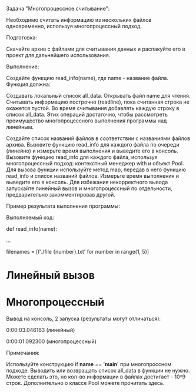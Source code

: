 Задача "Многопроцессное считывание":

Необходимо считать информацию из нескольких файлов одновременно, используя многопроцессный подход.

Подготовка:

Скачайте архив с файлами для считывания данных и распакуйте его в проект для дальнейшего использования.

Выполнение:

Создайте функцию read_info(name), где name - название файла. Функция должна:

Создавать локальный список all_data.
Открывать файл name для чтения.
Считывать информацию построчно (readline), пока считанная строка не окажется пустой.
Во время считывания добавлять каждую строку в список all_data.
Этих операций достаточно, чтобы рассмотреть преимущество многопроцессного выполнения программы над линейным.

Создайте список названий файлов в соответствии с названиями файлов архива.
Вызовите функцию read_info для каждого файла по очереди (линейно) и измерьте время выполнения и выведите его в консоль.
Вызовите функцию read_info для каждого файла, используя многопроцессный подход: контекстный менеджер with и объект Pool. Для вызова функции используйте метод map, передав в него функцию read_info и список названий файлов. Измерьте время выполнения и выведите его в консоль.
Для избежания некорректного вывода запускайте линейный вызов и многопроцессный по отдельности, предварительно закомментировав другой.



Пример результата выполнения программы:

Выполняемый код:

def read_info(name):

...

filenames = [f'./file {number}.txt' for number in range(1, 5)]



# Линейный вызов



# Многопроцессный



Вывод на консоль, 2 запуска (результаты могут отличаться):

0:00:03.046163 (линейный)

0:00:01.092300 (многопроцессный)



Примечания:

Используйте конструкцию if __name__ == '__main__' при многопроссном подходе.
Выводить или возвращать список all_data в функции не нужно. Можете сделать это, но кол-во информации в файлах достигает - 10^9 строк.
Дополнительно о классе Pool можете прочитать здесь.
